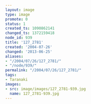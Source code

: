 ```yaml
---
layout: image
type: image
promote: 0
status: 1
created_ts: 1090862141
changed_ts: 1372159418
node_id: 939
title: '127_2781'
created: '2004-07-26'
changed: '2013-06-25'
aliases:
- "/2004/07/26/127_2781/"
- "/node/939/"
permalink: "/2004/07/26/127_2781/"
tags:
- Taranaki
images:
- src: image/images/127_2781-939.jpg
  name: 127_2781-939.jpg
---
```


